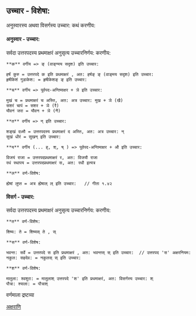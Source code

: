 
## उच्चार - विशेषा:

अनुस्वारस्य अथवा विसर्गस्य उच्चार: कथं करणीय:

#### अनुस्वार - उच्चार:

सर्वदा उत्तरपदस्य प्रथमाक्षरं अनुसृत्य उच्चारनिर्णय: करणीय: 

```
**क** वर्गीय => ङ् (वाङ्ग्मय सदृश) इति उच्चार:

हर्षं कुरु = उत्तरपदे क इति प्रथमाक्षरं , अत: हर्षङ् ङ् (वाङ्‌मय सदृश) इति उच्चार:
हृषीकेशं गुडाकेश: = हृषीकेशङ् ङ् इति उच्चार:
```


```
**च** वर्गीय => पूर्वपद-अन्तिमाक्षर + ञे इति उच्चार:

मुखं च = प्रथमाक्षरं च अस्ति, अत: अत्र उच्चार: मुख + ञे (खै)
सशरं चापं = सशर + ञे (रै)
यौवनं जरा = यौवन + ञे (नै)
```

```
**त** वर्गीय => न् इति उच्चार:

शङ्खं दध्मौ = उत्तरपदस्य प्रथमाक्षरं द अस्ति, अत: अत्र उच्चार: न्
सुखं धीरं = सुखन् इति उच्चार:
```

```
**य** वर्गीय (... ह्, श्, ष् ) => पूर्वपद-अन्तिमाक्षर + औ इति उच्चार:

विजयं राजा = उत्तरपदप्रथमाक्षरं र, अत: विजयौ राजा
रथं स्थापय = उत्तरपदप्रथमाक्षरं स, अत: रथौ इत्यत्र
```

```
**ल** वर्ण-विशेष:

ह्येषां लुप्त = अत्र ह्येषाल् ल् इति उच्चार:   // गीता १.४२ 
```


#### विसर्ग - उच्चार:

सर्वदा उत्तरपदस्य प्रथमाक्षरं अनुसृत्य उच्चारनिर्णय: करणीय: 

```
**त** वर्ण-विशेष:

शिष्य: ते = शिष्यस् ते , स्
```

```
**स** वर्ण-विशेष:

भवन्त: सर्वे = उत्तरपदे स इति प्रथमाक्षरं , अत: भवन्तस् स् इति उच्चार:  // उत्तरपद 'स' अक्षरनियम:
नकुल: सहदेव: = नकुलस् स् इति उच्चार:
```

```
**श** वर्ण-विशेष:

मातुला: श्वशुरा: = मातुलाश् उत्तरपदे 'श' इति प्रथमाक्षरं, अत: विसर्गस्य उच्चार: श्
पौत्रा: श्याला: = पौत्राश् 
```


वर्णमाला द्रष्टव्या

[अक्षराणि](./?t=letters)
